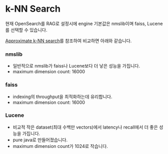 # k-NN Search

현재 OpenSearch를 RAG로 설정시에 engine 기본값은 nmslib이며 faiss, Lucene를 선택할 수 있습니다.

[Approximate k-NN search](https://opensearch.org/docs/latest/search-plugins/knn/approximate-knn/)를 참조하여 비교하면 아래와 같습니다.

### nmslib
- 일반적으로 nmslib가 faiss나 Lucene보다 더 낳은 성능을 가집니다.
- maximum dimension count: 16000

### faiss
- indexing의 throughput을 최적화하는데 유리합니다.
- maximum dimension count: 16000

### Lucene
- 비교적 작은 dataset(최대 수백만 vectors)에서 latency나 recall에서 더 좋은 성능을 가집니다.
- pure java로 만들어졌습니다.
- maximum dimension count가 1024로 작습니다.

